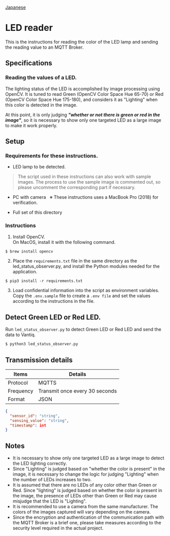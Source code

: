 [Japanese](./README.md)

# LED reader

This is the instructions for reading the color of the LED lamp and sending the reading value to an MQTT Broker.  

## Specifications  

### Reading the values of a LED.

The lighting status of the LED is accomplished by image processing using OpenCV. It is tuned to read Green (OpenCV Color Space Hue 65-70) or Red (OpenCV Color Space Hue 175-180), and considers it as "Lighting" when this color is detected in the image.  

At this point, it is only judging ***"whether or not there is green or red in the image"***, so it is necessary to show only one targeted LED as a large image to make it work properly.

## Setup

### Requirements for these instructions.

- LED lamp to be detected.
> The script used in these instructions can also work with sample images. The process to use the sample image is commented out, so please uncomment the corresponding part if necessary.  

- PC with camera &nbsp; ※ These instructions uses a MacBook Pro (2018) for verification.

- Full set of this directory

### Instructions

1. Install OpenCV.  
   On MacOS, install it with the following command.  

```sh
$ brew install opencv
```

2. Place the `requirements.txt` file in the same directory as the led_status_observer.py, and install the Python modules needed for the application.  

```
$ pip3 install -r requirements.txt
```

3. Load confidential information into the script as environment variables.    
   Copy the ``.env.sample`` file to create a ``.env file`` and set the values according to the instructions in the file.

## Detect Green LED or Red LED.   

Run `led_status_observer.py` to detect Green LED or Red LED and send the data to Vantiq.  

```sh
$ python3 led_status_observer.py

```

## Transmission details

| Items         | Details                  |
| ------------ | --------------------- |
| Protocol   | MQTTS                 |
| Frequency  | Transmit once every 30 seconds  |
| Format | JSON                  |

```JSON
{
  "sensor_id": "string",
  "sensing_value": "string",
  "timestamp": int
}
```

## Notes

- It is necessary to show only one targeted LED as a large image to detect the LED lighting correctly.  
- Since "Lighting" is judged based on "whether the color is present" in the image, it is necessary to change the logic for judging "Lighting" when the number of LEDs increases to two.  
- It is assumed that there are no LEDs of any color other than Green or Red. Since "lighting" is judged based on whether the color is present in the image, the presence of LEDs other than Green or Red may cause misjudge that the LED is "Lighting".  
- It is recommended to use a camera from the same manufacturer. The colors of the images captured will vary depending on the camera.
- Since the encryption and authentication of the communication path with the MQTT Broker is a brief one, please take measures according to the security level required in the actual project.  
